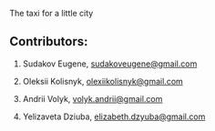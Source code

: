 The taxi for a little city

## Contributors:

1. Sudakov Eugene, sudakoveugene@gmail.com

2. Oleksii Kolisnyk, olexiikolisnyk@gmail.com

3. Andrii Volyk, volyk.andrii@gmail.com

4. Yelizaveta Dziuba, elizabeth.dzyuba@gmail.com
